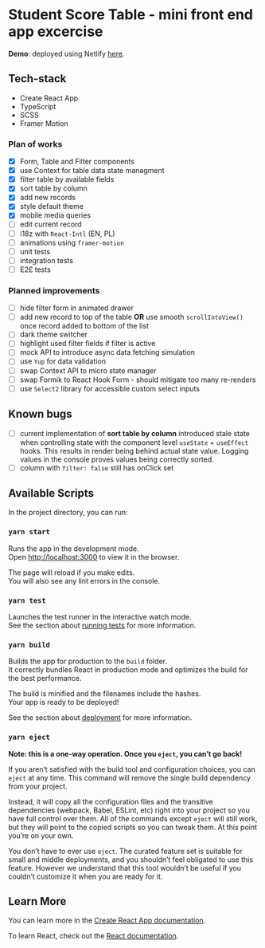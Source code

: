 # Student Score Table - mini front end app excercise

**Demo**: deployed using Netlify [here](https://tubular-pony-0a0cf2.netlify.app/).

## Tech-stack

- Create React App
- TypeScript
- SCSS
- Framer Motion

### Plan of works

- [x] Form, Table and Filter components
- [x] use Context for table data state managment
- [x] filter table by available fields
- [x] sort table by column
- [x] add new records
- [x] style default theme
- [x] mobile media queries
- [ ] edit current record
- [ ] i18z with `React-Intl` (EN, PL)
- [ ] animations using `framer-motion`
- [ ] unit tests
- [ ] integration tests
- [ ] E2£ tests

### Planned improvements

- [ ] hide filter form in animated drawer
- [ ] add new record to top of the table **OR** use smooth `scrollIntoView()` once record added to bottom of the list
- [ ] dark theme switcher
- [ ] highlight used filter fields if filter is active
- [ ] mock API to introduce async data fetching simulation
- [ ] use `Yup` for data validation
- [ ] swap Context API to micro state manager
- [ ] swap Formik to React Hook Form - should mitigate too many re-renders
- [ ] use `Select2` library for accessible custom select inputs

## Known bugs

- [ ] current implementation of **sort table by column** introduced stale state when controlling state with the component level `useState` + `useEffect` hooks. This results in render being behind actual state value. Logging values in the console proves values being correctly sorted.
- [ ] column with `filter: false` still has onClick set

## Available Scripts

In the project directory, you can run:

### `yarn start`

Runs the app in the development mode.\
Open [http://localhost:3000](http://localhost:3000) to view it in the browser.

The page will reload if you make edits.\
You will also see any lint errors in the console.

### `yarn test`

Launches the test runner in the interactive watch mode.\
See the section about [running tests](https://facebook.github.io/create-react-app/docs/running-tests) for more information.

### `yarn build`

Builds the app for production to the `build` folder.\
It correctly bundles React in production mode and optimizes the build for the best performance.

The build is minified and the filenames include the hashes.\
Your app is ready to be deployed!

See the section about [deployment](https://facebook.github.io/create-react-app/docs/deployment) for more information.

### `yarn eject`

**Note: this is a one-way operation. Once you `eject`, you can’t go back!**

If you aren’t satisfied with the build tool and configuration choices, you can `eject` at any time. This command will remove the single build dependency from your project.

Instead, it will copy all the configuration files and the transitive dependencies (webpack, Babel, ESLint, etc) right into your project so you have full control over them. All of the commands except `eject` will still work, but they will point to the copied scripts so you can tweak them. At this point you’re on your own.

You don’t have to ever use `eject`. The curated feature set is suitable for small and middle deployments, and you shouldn’t feel obligated to use this feature. However we understand that this tool wouldn’t be useful if you couldn’t customize it when you are ready for it.

## Learn More

You can learn more in the [Create React App documentation](https://facebook.github.io/create-react-app/docs/getting-started).

To learn React, check out the [React documentation](https://reactjs.org/).
